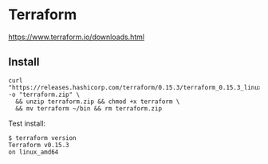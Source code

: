 # Terraform

https://www.terraform.io/downloads.html

## Install

```
curl "https://releases.hashicorp.com/terraform/0.15.3/terraform_0.15.3_linux_amd64.zip" -o "terraform.zip" \
  && unzip terraform.zip && chmod +x terraform \
  && mv terraform ~/bin && rm terraform.zip
```

Test install:

```
$ terraform version
Terraform v0.15.3
on linux_amd64
```